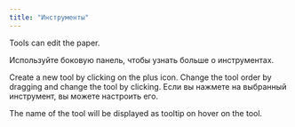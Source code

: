 ```yaml
---
title: "Инструменты"
---
```


Tools can edit the paper.

Используйте боковую панель, чтобы узнать больше о инструментах.

Create a new tool by clicking on the plus icon. Change the tool order by dragging and change the tool by clicking.
Если вы нажмете на выбранный инструмент, вы можете настроить его.

The name of the tool will be displayed as tooltip on hover on the tool.

